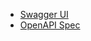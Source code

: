 - [Swagger UI](http://localhost:8080/swagger-ui/index.html)
- [OpenAPI Spec](http://localhost:8080/v3/api-docs)